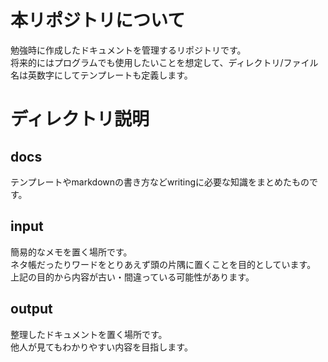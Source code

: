 # 本リポジトリについて
勉強時に作成したドキュメントを管理するリポジトリです。<br>
将来的にはプログラムでも使用したいことを想定して、ディレクトリ/ファイル名は英数字にしてテンプレートも定義します。

# ディレクトリ説明

## docs
テンプレートやmarkdownの書き方などwritingに必要な知識をまとめたものです。

## input
簡易的なメモを置く場所です。<br>
ネタ帳だったりワードをとりあえず頭の片隅に置くことを目的としています。<br>
上記の目的から内容が古い・間違っている可能性があります。

## output
整理したドキュメントを置く場所です。<br>
他人が見てもわかりやすい内容を目指します。
